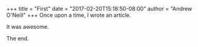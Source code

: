 +++
title = "First"
date = "2017-02-20T15:18:50-08:00"
author = "Andrew O'Neill"
+++
Once upon a time, I wrote an article.<!--more-->

It was awesome.

The end.
